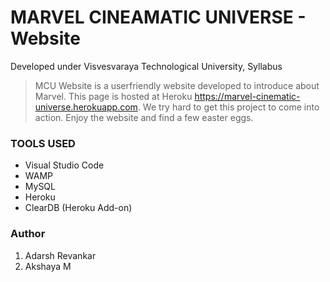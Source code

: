 # MARVEL CINEAMATIC UNIVERSE - Website
Developed under Visvesvaraya Technological University, Syllabus

> MCU Website is a userfriendly website developed to introduce about Marvel. This page is hosted at Heroku https://marvel-cinematic-universe.herokuapp.com. We try hard to get this project to come into action. Enjoy the website and find a few easter eggs.

### TOOLS USED
- Visual Studio Code
- WAMP
- MySQL
- Heroku
- ClearDB (Heroku Add-on)

### Author
1. Adarsh Revankar
2. Akshaya M
